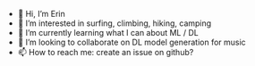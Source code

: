- 👋 Hi, I’m Erin
- 👀 I’m interested in surfing, climbing, hiking, camping
- 🌱 I’m currently learning what I can about ML / DL
- 💞️ I’m looking to collaborate on DL model generation for music
- 📫 How to reach me: create an issue on github? 

<!---
eplewis89/eplewis89 is a ✨ special ✨ repository because its `README.md` (this file) appears on your GitHub profile.
You can click the Preview link to take a look at your changes.
--->
